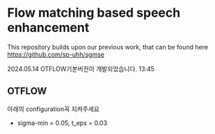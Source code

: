 # Flow matching based speech enhancement

This repository builds upon our previous work, that can be found here https://github.com/sp-uhh/sgmse

2024.05.14 OTFLOW기본버전이 개발되었습니다. 13:45

## OTFLOW
아래의 configuration꼭 지켜주세요
- sigma-min = 0.05, t_eps = 0.03
